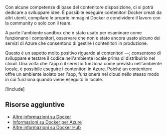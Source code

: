 Con alcune competenze di base del contenitore disposizione, ci si potrà dedicare a sviluppare idee. È possibile eseguire contenitori Docker creati da altri utenti, compilare le proprie immagini Docker e condividere il lavoro con la community o solo con il team.

A parte l'ambiente sandbox che è stato usato per esaminare come funzionano i contenitori, osservare che non è stato ancora usato alcuno dei servizi di Azure che consentono di gestire i contenitori in produzione.

Questo è un aspetto molto positivo riguardo ai contenitori &mdash;; consentono di sviluppare e testare il codice nell'ambiente locale prima di distribuirlo nel cloud. Una volta che l'app o il servizio funziona come previsto nell'ambiente locale, è possibile eseguire i contenitori in Azure. Poiché un contenitore offre un ambiente isolato per l'app, funzionerà nel cloud nello stesso modo in cui funziona quando viene eseguito in locale.

<!-- Cleanup sandbox -->
[!include[](../../../includes/azure-sandbox-cleanup.md)]

## <a name="additional-resources"></a>Risorse aggiuntive

- [Altre informazioni su Docker](https://www.docker.com/)
- [Informazioni su Docker per Azure](https://docs.docker.com/docker-for-azure/)
- [Altre informazioni su Docker Hub](https://hub.docker.com/)